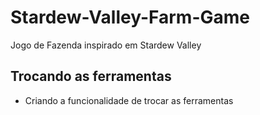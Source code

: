 # Stardew-Valley-Farm-Game

Jogo de Fazenda inspirado em Stardew Valley

## Trocando as ferramentas

- Criando a funcionalidade de trocar as ferramentas


